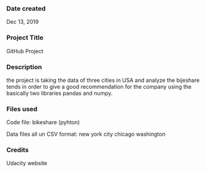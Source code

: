 ### Date created
Dec 13, 2019

### Project Title
GitHub Project

### Description
the project is taking the data of three cities in USA and analyze the bijeshare tends in order to give a good recommendation for the company using the basically two libraries pandas and numpy.

### Files used
Code file:
bikeshare (pyhton)

Data files all un CSV format:
new york city
chicago
washington

### Credits
Udacity website
